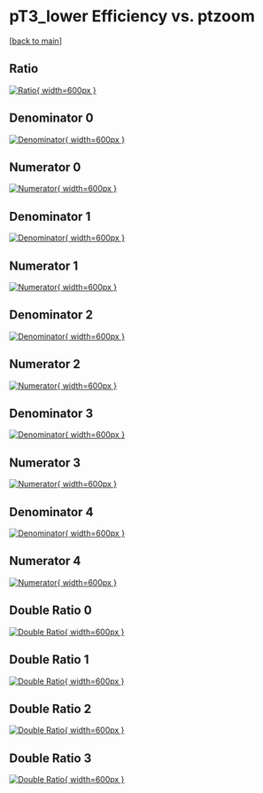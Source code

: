 # pT3_lower Efficiency vs. ptzoom

[[back to main](./)]



## Ratio

[![Ratio](../mtv/var/pT3_lower_xtr_211_0_eff_ptzoom.png){ width=600px }](../mtv/var/pT3_lower_xtr_211_0_eff_ptzoom.pdf)

## Denominator 0

[![Denominator](../mtv/den/pT3_lower_xtr_211_0_eff_ptzoom_den0.png){ width=600px }](../mtv/den/pT3_lower_xtr_211_0_eff_ptzoom_den0.pdf)

## Numerator 0

[![Numerator](../mtv/num/pT3_lower_xtr_211_0_eff_ptzoom_num0.png){ width=600px }](../mtv/num/pT3_lower_xtr_211_0_eff_ptzoom_num0.pdf)

## Denominator 1

[![Denominator](../mtv/den/pT3_lower_xtr_211_0_eff_ptzoom_den1.png){ width=600px }](../mtv/den/pT3_lower_xtr_211_0_eff_ptzoom_den1.pdf)

## Numerator 1

[![Numerator](../mtv/num/pT3_lower_xtr_211_0_eff_ptzoom_num1.png){ width=600px }](../mtv/num/pT3_lower_xtr_211_0_eff_ptzoom_num1.pdf)

## Denominator 2

[![Denominator](../mtv/den/pT3_lower_xtr_211_0_eff_ptzoom_den2.png){ width=600px }](../mtv/den/pT3_lower_xtr_211_0_eff_ptzoom_den2.pdf)

## Numerator 2

[![Numerator](../mtv/num/pT3_lower_xtr_211_0_eff_ptzoom_num2.png){ width=600px }](../mtv/num/pT3_lower_xtr_211_0_eff_ptzoom_num2.pdf)

## Denominator 3

[![Denominator](../mtv/den/pT3_lower_xtr_211_0_eff_ptzoom_den3.png){ width=600px }](../mtv/den/pT3_lower_xtr_211_0_eff_ptzoom_den3.pdf)

## Numerator 3

[![Numerator](../mtv/num/pT3_lower_xtr_211_0_eff_ptzoom_num3.png){ width=600px }](../mtv/num/pT3_lower_xtr_211_0_eff_ptzoom_num3.pdf)

## Denominator 4

[![Denominator](../mtv/den/pT3_lower_xtr_211_0_eff_ptzoom_den4.png){ width=600px }](../mtv/den/pT3_lower_xtr_211_0_eff_ptzoom_den4.pdf)

## Numerator 4

[![Numerator](../mtv/num/pT3_lower_xtr_211_0_eff_ptzoom_num4.png){ width=600px }](../mtv/num/pT3_lower_xtr_211_0_eff_ptzoom_num4.pdf)

## Double Ratio 0

[![Double Ratio](../mtv/ratio/pT3_lower_xtr_211_0_eff_ptzoom_ratio0.png){ width=600px }](../mtv/ratio/pT3_lower_xtr_211_0_eff_ptzoom_ratio0.pdf)

## Double Ratio 1

[![Double Ratio](../mtv/ratio/pT3_lower_xtr_211_0_eff_ptzoom_ratio1.png){ width=600px }](../mtv/ratio/pT3_lower_xtr_211_0_eff_ptzoom_ratio1.pdf)

## Double Ratio 2

[![Double Ratio](../mtv/ratio/pT3_lower_xtr_211_0_eff_ptzoom_ratio2.png){ width=600px }](../mtv/ratio/pT3_lower_xtr_211_0_eff_ptzoom_ratio2.pdf)

## Double Ratio 3

[![Double Ratio](../mtv/ratio/pT3_lower_xtr_211_0_eff_ptzoom_ratio3.png){ width=600px }](../mtv/ratio/pT3_lower_xtr_211_0_eff_ptzoom_ratio3.pdf)

